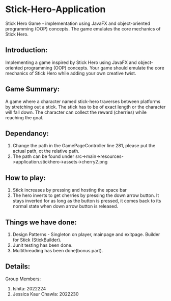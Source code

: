 # Stick-Hero-Application
Stick Hero Game - implementation using JavaFX and object-oriented programming (OOP) concepts. The game emulates the core mechanics of Stick Hero.
## Introduction:
Implementing a game inspired by Stick Hero using JavaFX and object-oriented programming (OOP) concepts. Your game should emulate the core mechanics of Stick Hero while adding your own creative twist. 

## Game Summary:
A game where a character named stick-hero traverses between platforms by stretching out a stick. The stick has to be of exact length or the character will fall down. The character can collect the reward (cherries) while reaching the goal.

## Dependancy:
1. Change the path in the GamePageController line 281, please put the actual path, ot the relative path.
2. The path can be found under src->main->resources->application.stickhero->assets->cherry2.png

## How to play:
1. Stick increases by pressing and hosting the space bar
2. The hero inverts to get cherries by pressing the down arrow button. It stays inverted for as long as the button is pressed, it comes back to its normal state when down arrow button is released.

## Things we have done:
1. Design Patterns - Singleton on player, mainpage and exitpage. Builder for Stick (StickBuilder).
2. Junit testing has been done.
3. Multithreading has been done(bonus part).

## Details:
Group Members:
1. Ishita: 2022224
2. Jessica Kaur Chawla: 2022230
